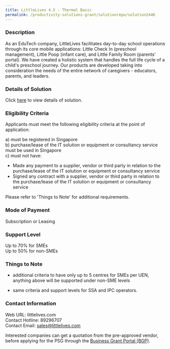 ```yaml
---
title: LittleLives 4.5 - Thermal Basic
permalink: /productivity-solutions-grant/solutionrepo/solution2446
---
```


### Description

As an EduTech company, LittleLives facilitates day-to-day school operations through its core mobile applications: Little Check In (preschool management), Little Poop (infant care), and Little Family Room (parents' portal).  We have created a holistic system that handles the full life cycle of a child's preschool journey. Our products are developed taking into consideration the needs of the entire network of caregivers - educators, parents, and leaders.

### Details of Solution

Click <a href='https://www.gobusiness.gov.sg/images/psg/Desensitised_Littlelives_20200132_Annex_3_Part_1.pdf' target='_blank' rel='noopener'>here</a> to view details of solution.

### Eligibility Criteria

Applicants must meet the following eligibility criteria at the point of application:

a) must be registered in Singapore <br>
b) purchase/lease of the IT solution or equipment or consultancy service must be used in Singapore <br>
c) must not have:
- Made any payment to a supplier, vendor or third party in relation to the purchase/lease of the IT solution or equipment or consultancy service
- Signed any contract with a supplier, vendor or third party in relation to the purchase/lease of the IT solution or equipment or consultancy service

Please refer to 'Things to Note' for additional requirements.

### Mode of Payment
Subscription or Leasing

### Support Level
Up to 70% for SMEs <br>
Up to 50% for non-SMEs

### Things to Note
 - additional criteria to have only up to 5 centres for SMEs per UEN, anything above will be supported under non-SME levels

 - same criteria and support levels for SSA and IPC operators.

### Contact Information
Web URL: littlelives.com <br>Contact Hotline: 89296707 <br>Contact Email: sales@littlelives.com <br>

Interested companies can get a quotation from the pre-approved vendor, before applying for the PSG through the <a target='_blank' rel='noopener' href='https://www.businessgrants.gov.sg/'>Business Grant Portal (BGP)</a>.
